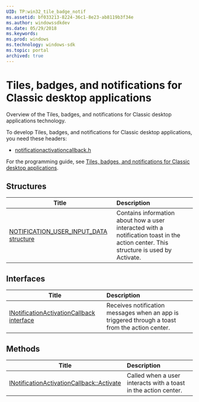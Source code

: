 ```yaml
---
UID: TP:win32_tile_badge_notif
ms.assetid: bf033213-8224-36c1-8e23-ab8119b3f34e
ms.author: windowssdkdev
ms.date: 05/29/2018
ms.keywords: 
ms.prod: windows
ms.technology: windows-sdk
ms.topic: portal
archived: true
---
```


# Tiles, badges, and notifications for Classic desktop applications



Overview of the Tiles, badges, and notifications for Classic desktop applications technology.

To develop Tiles, badges, and notifications for Classic desktop applications, you need these headers:

 * [notificationactivationcallback.h](..\notificationactivationcallback\index.md)

For the programming guide, see [Tiles, badges, and notifications for Classic desktop applications](/previous-versions/windows/desktop/win32_tile_badge_notif).

## Structures

| Title   | Description   |
| ---- |:---- |
| [NOTIFICATION_USER_INPUT_DATA structure](..\notificationactivationcallback\ns-notificationactivationcallback-notification_user_input_data.md) | Contains information about how a user interacted with a notification toast in the action center. This structure is used by Activate. |

## Interfaces

| Title   | Description   |
| ---- |:---- |
| [INotificationActivationCallback interface](..\notificationactivationcallback\nn-notificationactivationcallback-inotificationactivationcallback.md) | Receives notification messages when an app is triggered through a toast from the action center. |

## Methods

| Title   | Description   |
| ---- |:---- |
| [INotificationActivationCallback::Activate](..\notificationactivationcallback\nf-notificationactivationcallback-inotificationactivationcallback-activate.md) | Called when a user interacts with a toast in the action center. |
